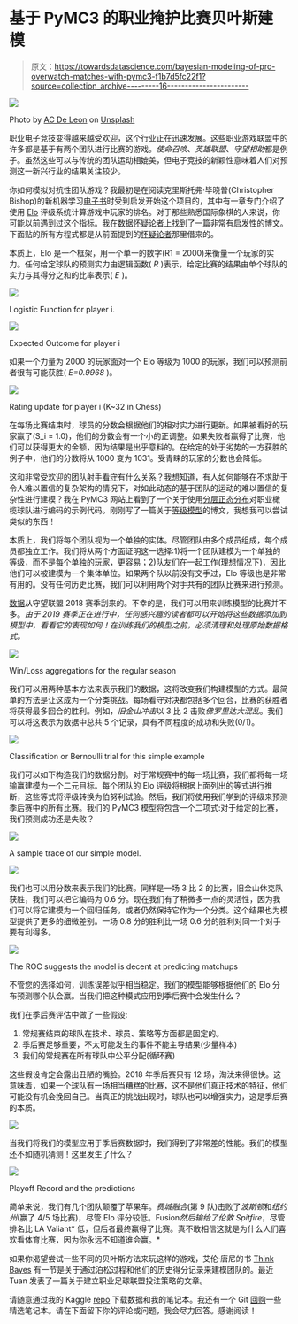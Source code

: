 # 基于 PyMC3 的职业掩护比赛贝叶斯建模

> 原文：<https://towardsdatascience.com/bayesian-modeling-of-pro-overwatch-matches-with-pymc3-f1b7d5fc22f1?source=collection_archive---------16----------------------->

![](img/0cf0372fbce096be7715828df742b8fd.png)

Photo by [AC De Leon](https://unsplash.com/@acfromspace?utm_source=medium&utm_medium=referral) on [Unsplash](https://unsplash.com?utm_source=medium&utm_medium=referral)

职业电子竞技变得越来越受欢迎，这个行业正在迅速发展。这些职业游戏联盟中的许多都是基于有两个团队进行比赛的游戏。*使命召唤*、*英雄联盟*、*守望相助*都是例子。虽然这些可以与传统的团队运动相媲美，但电子竞技的新颖性意味着人们对预测这一新兴行业的结果关注较少。

你如何模拟对抗性团队游戏？我最初是在阅读克里斯托弗·毕晓普(Christopher Bishop)的新机器学习[电子书](http://mbmlbook.com/TrueSkill_Inferring_the_players_skills.html)时受到启发开始这个项目的，其中有一章专门介绍了使用 [Elo](https://en.wikipedia.org/wiki/Arpad_Elo) 评级系统计算游戏中玩家的排名。对于那些熟悉国际象棋的人来说，你可能以前遇到过这个指标。我在[数据怀疑论者](http://dataskeptic.com/blog/methods/2017/calculating-an-elo-rating)上找到了一篇非常有启发性的博文。下面贴的所有方程式都是从前面提到的[怀疑论者](http://dataskeptic.com)那里借来的。

本质上，Elo 是一个框架，用一个单一的数字(R1 = 2000)来衡量一个玩家的实力。任何给定球队的预测实力由逻辑函数( *R* )表示，给定比赛的结果由单个球队的实力与其得分之和的比率表示( *E* )。

![](img/e3d704ad9c863043395469be1825b8b0.png)

Logistic Function for player i.

![](img/ee5bb9d665cf548d14cf25e6fbb200ce.png)

Expected Outcome for player i

如果一个力量为 2000 的玩家面对一个 Elo 等级为 1000 的玩家，我们可以预测前者很有可能获胜( *E=0.9968* )。

![](img/13c882f2bb9140c538fe089299c17703.png)

Rating update for player i (K~32 in Chess)

在每场比赛结束时，球员的分数会根据他们的相对实力进行更新。如果被看好的玩家赢了(S_i = 1.0)，他们的分数会有一个小的正调整。如果失败者赢得了比赛，他们可以获得更大的金额，因为结果是出乎意料的。在给定的处于劣势的一方获胜的例子中，他们的分数将从 1000 变为 1031。受青睐的玩家的分数也会降低。

这和非常受欢迎的团队射手[看守](https://playoverwatch.com/en-us/)有什么关系？我想知道，有人如何能够在不求助于令人难以置信的复杂架构的情况下，对如此动态的基于团队的运动的难以置信的复杂性进行建模？我在 PyMC3 网站上看到了一个关于使用[分层正态分布](https://docs.pymc.io/notebooks/rugby_analytics.html)对职业橄榄球队进行编码的示例代码。刚刚写了一篇关于[等级模型](/hierarchical-bayesian-modeling-for-ford-gobike-ridership-with-pymc3-part-ii-23f84fb4a5e7)的博文，我想我可以尝试类似的东西！

本质上，我们将每个团队视为一个单独的实体。尽管团队由多个成员组成，每个成员都独立工作。我们将从两个方面证明这一选择:1)将一个团队建模为一个单独的等级，而不是每个单独的玩家，更容易；2)队友们在一起工作(理想情况下)，因此他们可以被建模为一个集体单位。如果两个队以前没有交手过，Elo 等级也是非常有用的。没有任何历史比赛，我们可以利用两个对手共有的团队比赛来进行预测。

[数据](https://overwatchleague.com/en-us/schedule)从守望联盟 2018 赛季刮来的。不幸的是，我们可以用来训练模型的比赛并不多。*由于 2019 赛季正在进行中，任何感兴趣的读者都可以开始将这些数据添加到模型中，看看它的表现如何！在训练我们的模型之前，必须清理和处理原始数据格式。*

![](img/3c753916a525df166147712982c1c2f6.png)

Win/Loss aggregations for the regular season

我们可以用两种基本方法来表示我们的数据，这将改变我们构建模型的方式。最简单的方法是让这成为一个分类挑战。每场看守对决都包括多个回合，比赛的获胜者将获得最多回合的胜利。例如，*旧金山冲击*以 3 比 2 击败*佛罗里达大混乱*。我们可以将这表示为数据中总共 5 个记录，具有不同程度的成功和失败(0/1)。

![](img/59cf1b25d4daeab5a51d3a1835194232.png)

Classification or Bernoulli trial for this simple example

我们可以如下构造我们的数据分割。对于常规赛中的每一场比赛，我们都将每一场输赢建模为一个二元目标。每个团队的 Elo 评级将根据上面列出的等式进行推断，这些等式将评级转换为伯努利试验。然后，我们将使用我们学到的评级来预测季后赛中的所有比赛。我们的 PyMC3 模型将包含一个二项式:对于给定的比赛，我们预测成功还是失败？

![](img/4cc36fc555d0f37dc3a0a196420a114c.png)

A sample trace of our simple model.

![](img/1efc4d0a9592eeb2d83775e6c358334f.png)

我们也可以用分数来表示我们的比赛。同样是一场 3 比 2 的比赛，旧金山休克队获胜，我们可以把它编码为 0.6 分。现在我们有了稍微多一点的灵活性，因为我们可以将它建模为一个回归任务，或者仍然保持它作为一个分类。这个结果也为模型提供了更多的细微差别。一场 0.8 分的胜利比一场 0.6 分的胜利对同一个对手要有利得多。

![](img/f190fe91d1a9297b4b05eabb26ad28b2.png)

The ROC suggests the model is decent at predicting matchups

不管您的选择如何，训练误差似乎相当稳定。我们的模型能够根据他们的 Elo 分布预测哪个队会赢。当我们把这种模式应用到季后赛中会发生什么？

我们在季后赛评估中做了一些假设:

1.  常规赛结束的球队在技术、球员、策略等方面都是固定的。
2.  季后赛足够重要，不太可能发生的事件不能主导结果(少量样本)
3.  我们的常规赛在所有球队中公平分配(循环赛)

这些假设肯定会露出丑陋的嘴脸。2018 年季后赛只有 12 场，淘汰来得很快。这意味着，如果一个球队有一场相当糟糕的比赛，这不是他们真正技术的特征，他们可能没有机会挽回自己。当真正的挑战出现时，球队也可以增强实力，这是季后赛的本质。

![](img/f24295fbf40f4c29b989b5bff2725057.png)

当我们将我们的模型应用于季后赛数据时，我们得到了非常差的性能。我们的模型还不如随机猜测！这里发生了什么？

![](img/458858e0788fd14c2a13e63eb2cc5421.png)

Playoff Record and the predictions

简单来说，我们有几个团队颠覆了苹果车。*费城融合*(第 9 队)击败了*波斯顿*和*纽约州*(赢了 4/5 场比赛)，尽管 Elo 评分较低。Fusion*然后输给了伦敦 Spitfire*，尽管排名比 LA Valiant* 低，但后者最终赢得了比赛。真不敢相信这就是为什么人们喜欢看体育比赛，因为你永远不知道谁会赢。*

如果你渴望尝试一些不同的贝叶斯方法来玩这样的游戏，艾伦·唐尼的书 [Think Bayes](http://www.greenteapress.com/thinkbayes/thinkbayes.pdf) 有一节是关于通过泊松过程和他们的历史得分记录来建模团队的。最近 Tuan 发表了一篇关于建立职业足球联盟投注策略的文章。

请随意通过我的 Kaggle [repo](https://www.kaggle.com/franckjay/overwatch-elo-ratings-pymc3) 下载数据和我的笔记本。我还有一个 Git [回购](https://github.com/franckjay/BayesianOverwatchElo)一些精选笔记本。请在下面留下你的评论或问题，我会尽力回答。感谢阅读！
